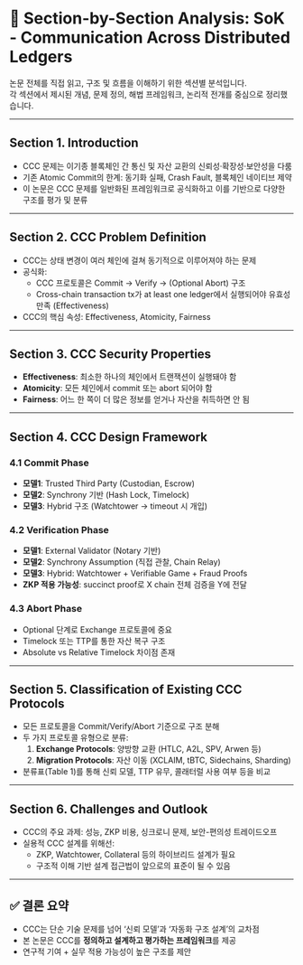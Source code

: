 # 🧩 Section-by-Section Analysis: SoK - Communication Across Distributed Ledgers

논문 전체를 직접 읽고, 구조 및 흐름을 이해하기 위한 섹션별 분석입니다.  
각 섹션에서 제시된 개념, 문제 정의, 해법 프레임워크, 논리적 전개를 중심으로 정리했습니다.

---

## **Section 1. Introduction**

- CCC 문제는 이기종 블록체인 간 통신 및 자산 교환의 신뢰성·확장성·보안성을 다룸
- 기존 Atomic Commit의 한계: 동기화 실패, Crash Fault, 블록체인 네이티브 제약
- 이 논문은 CCC 문제를 일반화된 프레임워크로 공식화하고 이를 기반으로 다양한 구조를 평가 및 분류

---

## **Section 2. CCC Problem Definition**

- CCC는 상태 변경이 여러 체인에 걸쳐 동기적으로 이루어져야 하는 문제
- 공식화:
  - CCC 프로토콜은 Commit → Verify → (Optional Abort) 구조
  - Cross-chain transaction tx가 at least one ledger에서 실행되어야 유효성 만족 (Effectiveness)
- CCC의 핵심 속성: Effectiveness, Atomicity, Fairness

---

## **Section 3. CCC Security Properties**

- **Effectiveness**: 최소한 하나의 체인에서 트랜잭션이 실행돼야 함
- **Atomicity**: 모든 체인에서 commit 또는 abort 되어야 함
- **Fairness**: 어느 한 쪽이 더 많은 정보를 얻거나 자산을 취득하면 안 됨

---

## **Section 4. CCC Design Framework**

### 4.1 Commit Phase

- **모델1**: Trusted Third Party (Custodian, Escrow)
- **모델2**: Synchrony 기반 (Hash Lock, Timelock)
- **모델3**: Hybrid 구조 (Watchtower → timeout 시 개입)

### 4.2 Verification Phase

- **모델1**: External Validator (Notary 기반)
- **모델2**: Synchrony Assumption (직접 관찰, Chain Relay)
- **모델3**: Hybrid: Watchtower + Verifiable Game + Fraud Proofs
- **ZKP 적용 가능성**: succinct proof로 X chain 전체 검증을 Y에 전달

### 4.3 Abort Phase

- Optional 단계로 Exchange 프로토콜에 중요
- Timelock 또는 TTP를 통한 자산 복구 구조
- Absolute vs Relative Timelock 차이점 존재

---

## **Section 5. Classification of Existing CCC Protocols**

- 모든 프로토콜을 Commit/Verify/Abort 기준으로 구조 분해
- 두 가지 프로토콜 유형으로 분류:
  1. **Exchange Protocols**: 양방향 교환 (HTLC, A2L, SPV, Arwen 등)
  2. **Migration Protocols**: 자산 이동 (XCLAIM, tBTC, Sidechains, Sharding)
- 분류표(Table 1)를 통해 신뢰 모델, TTP 유무, 콜래터럴 사용 여부 등을 비교

---

## **Section 6. Challenges and Outlook**

- CCC의 주요 과제: 성능, ZKP 비용, 싱크로니 문제, 보안-편의성 트레이드오프
- 실용적 CCC 설계를 위해선:
  - ZKP, Watchtower, Collateral 등의 하이브리드 설계가 필요
  - 구조적 이해 기반 설계 접근법이 앞으로의 표준이 될 수 있음

---

## ✅ 결론 요약

- CCC는 단순 기술 문제를 넘어 ‘신뢰 모델’과 ‘자동화 구조 설계’의 교차점
- 본 논문은 CCC를 **정의하고 설계하고 평가하는 프레임워크**를 제공
- 연구적 기여 + 실무 적용 가능성이 높은 구조를 제안

